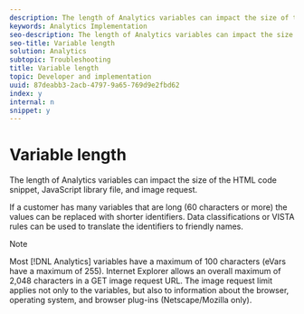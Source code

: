 ```yaml
---
description: The length of Analytics variables can impact the size of the HTML code snippet, JavaScript library file, and image request.
keywords: Analytics Implementation
seo-description: The length of Analytics variables can impact the size of the HTML code snippet, JavaScript library file, and image request.
seo-title: Variable length
solution: Analytics
subtopic: Troubleshooting
title: Variable length
topic: Developer and implementation
uuid: 87deabb3-2acb-4797-9a65-769d9e2fbd62
index: y
internal: n
snippet: y
---
```


# Variable length

The length of Analytics variables can impact the size of the HTML code snippet, JavaScript library file, and image request.

If a customer has many variables that are long (60 characters or more) the values can be replaced with shorter identifiers. Data classifications or VISTA rules can be used to translate the identifiers to friendly names.

>[!NOTE]
>
>Most [!DNL Analytics] variables have a maximum of 100 characters (eVars have a maximum of 255). Internet Explorer allows an overall maximum of 2,048 characters in a GET image request URL. The image request limit applies not only to the variables, but also to information about the browser, operating system, and browser plug-ins (Netscape/Mozilla only).

